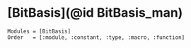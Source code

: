 # [BitBasis](@id BitBasis_man)

```@autodocs
Modules = [BitBasis]
Order   = [:module, :constant, :type, :macro, :function]
```
